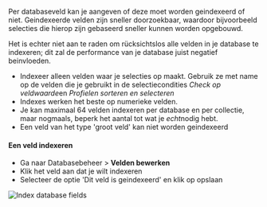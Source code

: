 Per databaseveld kan je aangeven of deze moet worden geindexeerd of
niet. Geindexeerde velden zijn sneller doorzoekbaar, waardoor
bijvoorbeeld selecties die hierop zijn gebaseerd sneller kunnen worden
opgebouwd.

Het is echter niet aan te raden om rücksichtslos alle velden in je
database te indexeren; dit zal de performance van je database juist
negatief beinvloeden.

-   Indexeer alleen velden waar je selecties op maakt. Gebruik ze met
    name op de velden die je gebruikt in de selectiecondities *Check op
    veldwaarde*en *Profielen sorteren en selecteren*
-   Indexes werken het beste op numerieke velden.
-   Je kan maximaal 64 velden indexeren per database en per collectie,
    maar nogmaals, beperk het aantal tot wat je *echt*nodig hebt.
-   Een veld van het type 'groot veld' kan niet worden geindexeerd

#### Een veld indexeren

-   Ga naar Databasebeheer \> **Velden bewerken**
-   Klik het veld aan dat je wilt indexeren
-   Selecteer de optie 'Dit veld is geindexeerd' en klik op opslaan

![Index database fields](indexingfields.png)

 

